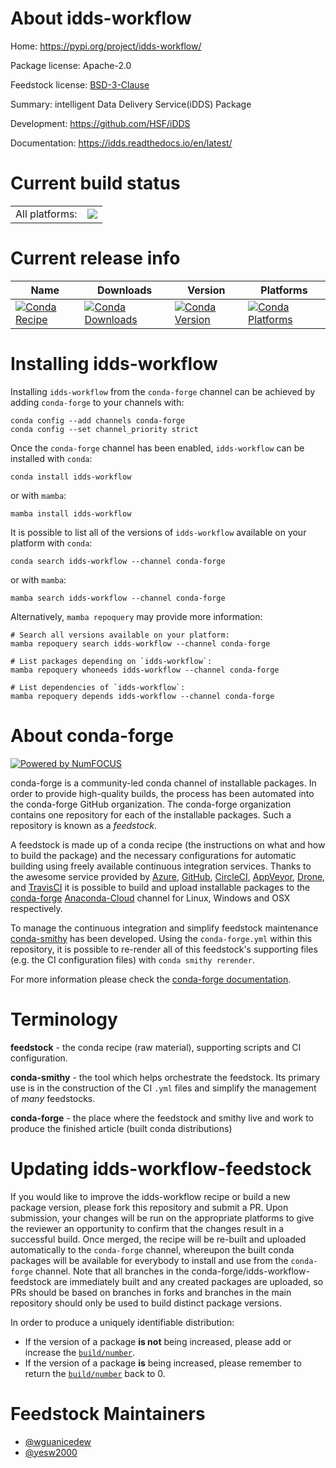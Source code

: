 About idds-workflow
===================

Home: https://pypi.org/project/idds-workflow/

Package license: Apache-2.0

Feedstock license: [BSD-3-Clause](https://github.com/conda-forge/idds-workflow-feedstock/blob/main/LICENSE.txt)

Summary: intelligent Data Delivery Service(iDDS) Package

Development: https://github.com/HSF/iDDS

Documentation: https://idds.readthedocs.io/en/latest/

Current build status
====================


<table><tr><td>All platforms:</td>
    <td>
      <a href="https://dev.azure.com/conda-forge/feedstock-builds/_build/latest?definitionId=13447&branchName=main">
        <img src="https://dev.azure.com/conda-forge/feedstock-builds/_apis/build/status/idds-workflow-feedstock?branchName=main">
      </a>
    </td>
  </tr>
</table>

Current release info
====================

| Name | Downloads | Version | Platforms |
| --- | --- | --- | --- |
| [![Conda Recipe](https://img.shields.io/badge/recipe-idds--workflow-green.svg)](https://anaconda.org/conda-forge/idds-workflow) | [![Conda Downloads](https://img.shields.io/conda/dn/conda-forge/idds-workflow.svg)](https://anaconda.org/conda-forge/idds-workflow) | [![Conda Version](https://img.shields.io/conda/vn/conda-forge/idds-workflow.svg)](https://anaconda.org/conda-forge/idds-workflow) | [![Conda Platforms](https://img.shields.io/conda/pn/conda-forge/idds-workflow.svg)](https://anaconda.org/conda-forge/idds-workflow) |

Installing idds-workflow
========================

Installing `idds-workflow` from the `conda-forge` channel can be achieved by adding `conda-forge` to your channels with:

```
conda config --add channels conda-forge
conda config --set channel_priority strict
```

Once the `conda-forge` channel has been enabled, `idds-workflow` can be installed with `conda`:

```
conda install idds-workflow
```

or with `mamba`:

```
mamba install idds-workflow
```

It is possible to list all of the versions of `idds-workflow` available on your platform with `conda`:

```
conda search idds-workflow --channel conda-forge
```

or with `mamba`:

```
mamba search idds-workflow --channel conda-forge
```

Alternatively, `mamba repoquery` may provide more information:

```
# Search all versions available on your platform:
mamba repoquery search idds-workflow --channel conda-forge

# List packages depending on `idds-workflow`:
mamba repoquery whoneeds idds-workflow --channel conda-forge

# List dependencies of `idds-workflow`:
mamba repoquery depends idds-workflow --channel conda-forge
```


About conda-forge
=================

[![Powered by
NumFOCUS](https://img.shields.io/badge/powered%20by-NumFOCUS-orange.svg?style=flat&colorA=E1523D&colorB=007D8A)](https://numfocus.org)

conda-forge is a community-led conda channel of installable packages.
In order to provide high-quality builds, the process has been automated into the
conda-forge GitHub organization. The conda-forge organization contains one repository
for each of the installable packages. Such a repository is known as a *feedstock*.

A feedstock is made up of a conda recipe (the instructions on what and how to build
the package) and the necessary configurations for automatic building using freely
available continuous integration services. Thanks to the awesome service provided by
[Azure](https://azure.microsoft.com/en-us/services/devops/), [GitHub](https://github.com/),
[CircleCI](https://circleci.com/), [AppVeyor](https://www.appveyor.com/),
[Drone](https://cloud.drone.io/welcome), and [TravisCI](https://travis-ci.com/)
it is possible to build and upload installable packages to the
[conda-forge](https://anaconda.org/conda-forge) [Anaconda-Cloud](https://anaconda.org/)
channel for Linux, Windows and OSX respectively.

To manage the continuous integration and simplify feedstock maintenance
[conda-smithy](https://github.com/conda-forge/conda-smithy) has been developed.
Using the ``conda-forge.yml`` within this repository, it is possible to re-render all of
this feedstock's supporting files (e.g. the CI configuration files) with ``conda smithy rerender``.

For more information please check the [conda-forge documentation](https://conda-forge.org/docs/).

Terminology
===========

**feedstock** - the conda recipe (raw material), supporting scripts and CI configuration.

**conda-smithy** - the tool which helps orchestrate the feedstock.
                   Its primary use is in the construction of the CI ``.yml`` files
                   and simplify the management of *many* feedstocks.

**conda-forge** - the place where the feedstock and smithy live and work to
                  produce the finished article (built conda distributions)


Updating idds-workflow-feedstock
================================

If you would like to improve the idds-workflow recipe or build a new
package version, please fork this repository and submit a PR. Upon submission,
your changes will be run on the appropriate platforms to give the reviewer an
opportunity to confirm that the changes result in a successful build. Once
merged, the recipe will be re-built and uploaded automatically to the
`conda-forge` channel, whereupon the built conda packages will be available for
everybody to install and use from the `conda-forge` channel.
Note that all branches in the conda-forge/idds-workflow-feedstock are
immediately built and any created packages are uploaded, so PRs should be based
on branches in forks and branches in the main repository should only be used to
build distinct package versions.

In order to produce a uniquely identifiable distribution:
 * If the version of a package **is not** being increased, please add or increase
   the [``build/number``](https://docs.conda.io/projects/conda-build/en/latest/resources/define-metadata.html#build-number-and-string).
 * If the version of a package **is** being increased, please remember to return
   the [``build/number``](https://docs.conda.io/projects/conda-build/en/latest/resources/define-metadata.html#build-number-and-string)
   back to 0.

Feedstock Maintainers
=====================

* [@wguanicedew](https://github.com/wguanicedew/)
* [@yesw2000](https://github.com/yesw2000/)

